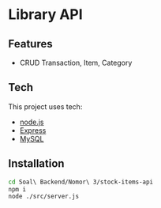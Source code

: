 # Library API

## Features

- CRUD Transaction, Item, Category

## Tech

This project uses tech:

- [node.js](https://nodejs.org/)
- [Express](https://expressjs.com/)
- [MySQL](https://www.mysql.com/)

## Installation

```sh
cd Soal\ Backend/Nomor\ 3/stock-items-api
npm i
node ./src/server.js
```
